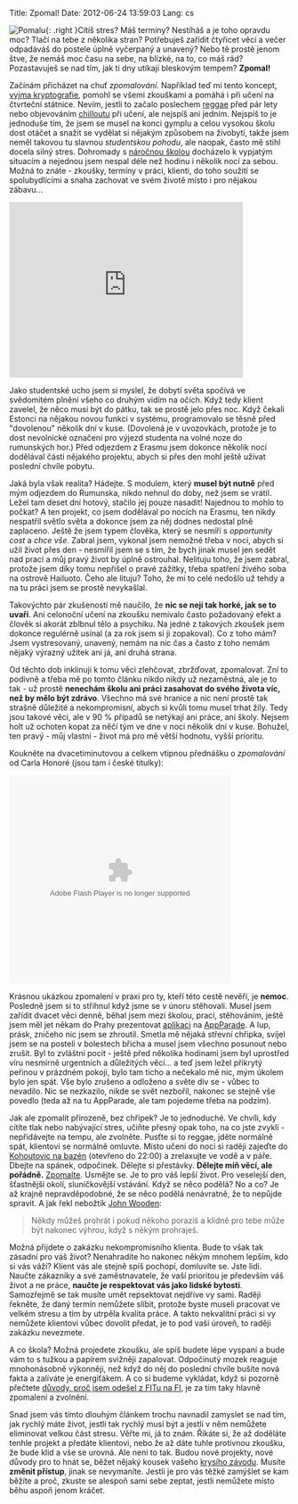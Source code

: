 Title: Zpomal!
Date: 2012-06-24 13:59:03
Lang: cs

![Pomalu]({static}/images/snail.jpg){: .right }Cítíš stres? Máš termíny? Nestíháš a je toho opravdu moc? Tlačí na tebe z několika stran? Potřebuješ zařídit čtyřicet věcí a večer odpadáváš do postele úplně vyčerpaný a unavený? Nebo tě prostě jenom štve, že nemáš moc času na sebe, na blízké, na to, co máš rád? Pozastavuješ se nad tím, jak ti dny utíkají bleskovým tempem? **Zpomal!**

Začínám přicházet na chuť *zpomalování*. Například teď mi tento koncept, [vyjma kryptografie]({filename}2012-06-12_posledni-hodiny-pred-posledni-zkouskou.md), pomohl se všemi zkouškami a pomáhá i při učení na čtvrteční státnice. Nevím, jestli to začalo poslechem [reggae](https://www.youtube.com/watch?v=7rQY682SoyQ) před pár lety nebo objevováním [chilloutu](https://www.youtube.com/watch?v=ETGO6QEjx9Q) při učení, ale nejspíš ani jedním. Nejspíš to je jednoduše tím, že jsem se musel na konci gymplu a celou vysokou školu dost otáčet a snažit se vydělat si nějakým způsobem na živobytí, takže jsem neměl takovou tu slavnou *studentskou pohodu*, ale naopak, často mě stihl docela silný stres. Dohromady s [náročnou školou](http://www.fit.vutbr.cz) docházelo k vypjatým situacím a nejednou jsem nespal déle než hodinu i několik nocí za sebou. Možná to znáte - zkoušky, termíny v práci, klienti, do toho soužití se spolubydlícími a snaha zachovat ve svém životě místo i pro nějakou zábavu...

<iframe width="420" height="315" src="http://www.youtube.com/embed/OWDXR9x-FXE" frameborder="0" allowfullscreen></iframe>

Jako studentské ucho jsem si myslel, že dobytí světa spočívá ve svědomitém plnění všeho co druhým vidím na očích. Když tedy klient zavelel, že něco musí být do pátku, tak se prostě jelo přes noc. Když čekali Estonci na nějakou novou funkci v systému, programovalo se těsně před "dovolenou" několik dní v kuse. (Dovolená je v uvozovkách, protože je to dost nevolnické označení pro výjezd studenta na volné noze do rumunských hor.) Před odjezdem z Erasmu jsem dokonce několik nocí dodělával části nějakého projektu, abych si přes den mohl ještě užívat poslední chvíle pobytu.

Jaká byla však realita? Hádejte. S modulem, který **musel být nutně** před mým odjezdem do Rumunska, nikdo nehnul do doby, než jsem se vrátil. Ležel tam deset dní hotový, stačilo jej pouze nasadit! Najednou to mohlo to počkat? A ten projekt, co jsem dodělával po nocích na Erasmu, ten nikdy nespatřil světlo světa a dokonce jsem za něj dodnes nedostal plně zaplaceno. Ještě že jsem typem člověka, který se nesmíří s *opportunity cost* a *chce vše*. Zabral jsem, vykonal jsem nemožné třeba v noci, abych si užil život přes den - nesmířil jsem se s tím, že bych jinak musel jen sedět nad prací a můj pravý život by úplně ostrouhal. Nelituju toho, že jsem zabral, protože jsem díky tomu nepřišel o pravé zážitky, třeba spatření živého soba na ostrově Hailuoto. Čeho ale lituju? Toho, že mi to celé nedošlo už tehdy a na tu práci jsem se prostě nevykašlal.

Takovýchto pár zkušeností mě naučilo, že **nic se nejí tak horké, jak se to uvaří**. Ani celonoční učení na zkoušku nemívalo často požadovaný efekt a člověk si akorát zblbnul tělo a psychiku. Na jedné z takových zkoušek jsem dokonce regulérně usínal (a za rok jsem si ji zopakoval). Co z toho mám? Jsem vystresovaný, unavený, nemám na nic čas a často z toho nemám nějaký výrazný užitek ani já, ani druhá strana.

Od těchto dob inklinuji k tomu věci zlehčovat, zbržďovat, zpomalovat. Zní to podivně a třeba mě po tomto článku nikdo nikdy už nezaměstná, ale je to tak - už prostě **nenechám školu ani práci zasahovat do svého života víc, než by mělo být zdrávo**. Všechno má své hranice a nic není prostě tak strašně důležité a nekompromisní, abych si kvůli tomu musel trhat žíly. Tedy jsou takové věci, ale v 90 % případů se netýkají ani práce, ani školy. Nejsem holt už ochoten kopat za něčí tým ve dne v noci několik dní v kuse. Bohužel, ten pravý - můj vlastní - život má pro mě větší hodnotu, vyšší prioritu.

Koukněte na dvacetiminutovou a celkem vtipnou přednášku o *zpomalování* od Carla Honoré (jsou tam i české titulky):

<object width="398" height="374"><param name="movie" value="http://video.ted.com/assets/player/swf/EmbedPlayer.swf"></param><param name="allowFullScreen" value="true" /><param name="allowScriptAccess" value="always"/><param name="wmode" value="transparent"></param><param name="bgColor" value="#ffffff"></param><param name="flashvars" value="vu=http://video.ted.com/talk/stream/2005G/Blank/CarlHonore_2005G-320k.mp4&su=http://images.ted.com/images/ted/tedindex/embed-posters/CarlHonore-2005G.embed_thumbnail.jpg&vw=384&vh=288&ap=0&ti=73&lang=en&introDuration=15330&adDuration=4000&postAdDuration=830&adKeys=talk=carl_honore_praises_slowness;year=2005;theme=might_you_live_a_great_deal_longer;theme=what_makes_us_happy;theme=not_business_as_usual;theme=a_greener_future;event=TEDGlobal+2005;tag=choice;tag=culture;tag=happiness;tag=health;tag=parenting;tag=personal+growth;tag=potential;tag=psychology;&preAdTag=tconf.ted/embed;tile=1;sz=512x288;" /><embed src="http://video.ted.com/assets/player/swf/EmbedPlayer.swf" pluginspace="http://www.macromedia.com/go/getflashplayer" type="application/x-shockwave-flash" wmode="transparent" bgColor="#ffffff" width="398" height="374" allowFullScreen="true" allowScriptAccess="always" flashvars="vu=http://video.ted.com/talk/stream/2005G/Blank/CarlHonore_2005G-320k.mp4&su=http://images.ted.com/images/ted/tedindex/embed-posters/CarlHonore-2005G.embed_thumbnail.jpg&vw=384&vh=288&ap=0&ti=73&lang=en&introDuration=15330&adDuration=4000&postAdDuration=830&adKeys=talk=carl_honore_praises_slowness;year=2005;theme=might_you_live_a_great_deal_longer;theme=what_makes_us_happy;theme=not_business_as_usual;theme=a_greener_future;event=TEDGlobal+2005;tag=choice;tag=culture;tag=happiness;tag=health;tag=parenting;tag=personal+growth;tag=potential;tag=psychology;&preAdTag=tconf.ted/embed;tile=1;sz=512x288;"></embed></object>

Krásnou ukázkou zpomalení v praxi pro ty, kteří této cestě nevěří, je **nemoc**. Posledně jsem si to střihnul když jsme se v únoru stěhovali. Musel jsem zařídit dvacet věcí denně, běhal jsem mezi školou, prací, stěhováním, ještě jsem měl jet někam do Prahy prezentovat [aplikaci](https://play.google.com/store/apps/details?id=net.skimap) na [AppParade](http://www.mediar.cz/appparade/). A lup, prásk, zničeho nic jsem se zhroutil. Smetla mě nějaká střevní chřipka, svíjel jsem se na posteli v bolestech břicha a musel jsem všechno posunout nebo zrušit. Byl to zvláštní pocit - ještě před několika hodinami jsem byl uprostřed víru nesmírně urgentních a důležitých věcí... a teď jsem ležel přikrytý peřinou v prázdném pokoji, bylo tam ticho a nečekalo mě nic, mým úkolem bylo jen spát. Vše bylo zrušeno a odloženo a světe div se - vůbec to nevadilo. Nic se nezkazilo, nikde se svět nezbořil, nakonec se stejně vše povedlo (teda až na tu AppParade, ale tam pojedeme třeba na podzim).

Jak ale zpomalit přirozeně, bez chřipek? Je to jednoduché. Ve chvíli, kdy cítíte tlak nebo nabývající stres, učiňte přesný opak toho, na co jste zvyklí - nepřidávejte na tempu, ale zvolněte. Pusťte si to reggae, jděte normálně spát, klientovi se normálně omluvte. Místo učení do noci si raději zajeďte do [Kohoutovic na bazén](http://www.aquapark-kohoutovice.cz/) (otevřeno do 22:00) a zrelaxujte ve vodě a v páře. Dbejte na spánek, odpočinek. Dělejte si přestávky. **Dělejte míň věcí, ale pořádně.** [Zpomalte](https://cs.wikipedia.org/wiki/Ppoommaalluu). Usmějte se. Je to pro váš lepší život. Pro veselejší den, šťastnější okolí, sluníčkovější vstávání. Když se něco podělá? No a co? Je až krajně nepravděpodobné, že se něco podělá nenávratně, že to nepůjde spravit. A jak řekl nebožtík [John Wooden](http://www.ted.com/talks/john_wooden_on_the_difference_between_winning_and_success.html):

> Někdy můžeš prohrát i pokud někoho porazíš a klidně pro tebe může být nakonec výhrou, když s někým prohraješ.

Možná přijdete o zakázku nekompromisního klienta. Bude to však tak zásadní pro váš život? Nenahradíte ho nakonec někým mnohem lepším, kdo si vás váží? Klient vás ale stejně spíš pochopí, domluvíte se. Jste lidi. Naučte zákazníky a své zaměstnavatele, že vaší prioritou je především váš život a ne práce, **naučte je respektovat vás jako lidské bytosti**. Samozřejmě se tak musíte umět repsektovat nejdříve vy sami. Raději řekněte, že daný termín nemůžete slíbit, protože byste museli pracovat ve velkém stresu a tím by utrpěla kvalita práce. A takto nekvalitní práci si vy nemůžete klientovi vůbec dovolit předat, je to pod vaši úroveň, to raději zakázku nevezmete.

A co škola? Možná projedete zkoušku, ale spíš budete lépe vyspaní a bude vám to s tužkou a papírem svižněji zapalovat. Odpočinutý mozek reaguje mnohonásobně výkonněji, než když do něj do poslední chvíle bušíte nová fakta a zalíváte je energiťákem. A co si budeme vykládat, když si pozorně přečtete [důvody, proč jsem odešel z FITu na FI]({filename}2011-05-09_byl-jsem-fit.md#zaver), je za tím taky hlavně zpomalení a zvolnění.

Snad jsem vás tímto dlouhým článkem trochu navnadil zamyslet se nad tím, jak rychlý máte život, jestli tak rychlý musí být a jestli v něm nemůžete eliminovat velkou část stresu. Věřte mi, já to znám. Říkáte si, že až doděláte tenhle projekt a předáte klientovi, nebo že až dáte tuhle protivnou zkoušku, že bude klid a vše se urovná. Ale není to tak. Budou nové projekty, nové důvody pro to hnát se, běžet nějaký kousek vašeho [krysího závodu](http://blog.peoplecomm.cz/clanek/krysi-zavod-chytili-jste-se). Musíte **změnit přístup**, jinak se nevymaníte. Jestli je pro vás těžké zamýšlet se kam běžíte a proč, zkuste se alespoň sami sebe zeptat, jestli nemůžete místo běhu aspoň jenom kráčet.
